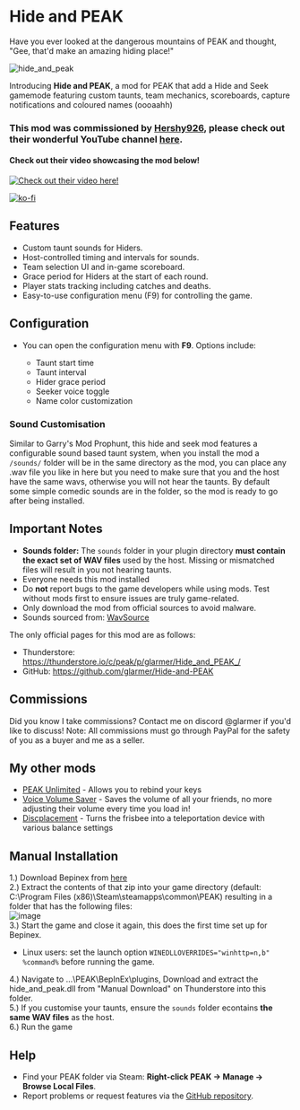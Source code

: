 # Hide and PEAK

Have you ever looked at the dangerous mountains of PEAK and thought, "Gee, that'd make an amazing hiding place!"

![hide_and_peak](https://glarmer.xyz/images/hideandpeak/hideandpeak.gif)

Introducing **Hide and PEAK**, a mod for PEAK that add a Hide and Seek gamemode featuring custom taunts, team mechanics, scoreboards, capture notifications and coloured names (oooaahh)

### This mod was commissioned by [Hershy926](https://www.youtube.com/@hershy926), please check out their wonderful YouTube channel [here](https://www.youtube.com/@hershy926).
#### Check out their video showcasing the mod below!
[![Check out their video here!](https://img.youtube.com/vi/_rBRLbkFaYQ/0.jpg)](https://youtu.be/_rBRLbkFaYQ)

[![ko-fi](https://ko-fi.com/img/githubbutton_sm.svg)](https://ko-fi.com/Q5Q7IFRUH)

## Features

* Custom taunt sounds for Hiders.
* Host-controlled timing and intervals for sounds.
* Team selection UI and in-game scoreboard.
* Grace period for Hiders at the start of each round.
* Player stats tracking including catches and deaths.
* Easy-to-use configuration menu (F9) for controlling the game.

## Configuration

* You can open the configuration menu with **F9**. Options include:

  * Taunt start time
  * Taunt interval
  * Hider grace period
  * Seeker voice toggle
  * Name color customization

### Sound Customisation

Similar to Garry's Mod Prophunt, this hide and seek mod features a configurable sound based taunt system, when you install the mod a `/sounds/` folder will be in the same directory as the mod, you can place any .wav file you like in here but you need to make sure that you and the host have the same wavs, otherwise you will not hear the taunts. By default some simple comedic sounds are in the folder, so the mod is ready to go after being installed.

## Important Notes

* **Sounds folder:** The `sounds` folder in your plugin directory **must contain the exact set of WAV files** used by the host. Missing or mismatched files will result in you not hearing taunts.
* Everyone needs this mod installed
* Do **not** report bugs to the game developers while using mods. Test without mods first to ensure issues are truly game-related.
* Only download the mod from official sources to avoid malware.
* Sounds sourced from: [WavSource](https://www.wavsource.com/)

The only official pages for this mod are as follows:
- Thunderstore: https://thunderstore.io/c/peak/p/glarmer/Hide_and_PEAK_/
- GitHub: https://github.com/glarmer/Hide-and-PEAK

## Commissions
Did you know I take commissions? Contact me on discord @glarmer if you'd like to discuss! Note: All commissions must go through PayPal for the safety of you as a buyer and me as a seller.

## My other mods

- [PEAK Unlimited](https://thunderstore.io/c/peak/p/glarmer/PEAK_Unlimited/) - Allows you to rebind your keys
- [Voice Volume Saver](https://thunderstore.io/c/peak/p/glarmer/PEAK_Voice_Volume_Saver/) - Saves the volume of all your friends, no more adjusting their volume every time you load in!
- [Discplacement](https://thunderstore.io/c/peak/p/glarmer/Discplacement/) - Turns the frisbee into a teleportation device with various balance settings

## Manual Installation

1.) Download Bepinex from [here](https://github.com/BepInEx/BepInEx/releases/download/v5.4.23.3/BepInEx_win_x64_5.4.23.3.zip) <br>
2.) Extract the contents of that zip into your game directory (default: C:\Program Files (x86)\Steam\steamapps\common\PEAK) resulting in a folder that has the following files: <br>
![image](https://github.com/user-attachments/assets/403d9a1d-16a4-409c-a046-bc56141ac0ca) <br>
3.) Start the game and close it again, this does the first time set up for Bepinex. <br>
- Linux users: set the launch option `WINEDLLOVERRIDES="winhttp=n,b" %command%` before running the game.
  
4.) Navigate to ...\PEAK\BepInEx\plugins, Download and extract the hide_and_peak.dll from "Manual Download" on Thunderstore into this folder. <br>
5.) If you customise your taunts, ensure the `sounds` folder econtains **the same WAV files** as the host. <br>
6.) Run the game <br>

## Help

* Find your PEAK folder via Steam: **Right-click PEAK -> Manage -> Browse Local Files**.
* Report problems or request features via the [GitHub repository](https://github.com/glarmer/HideAndPEAK).
